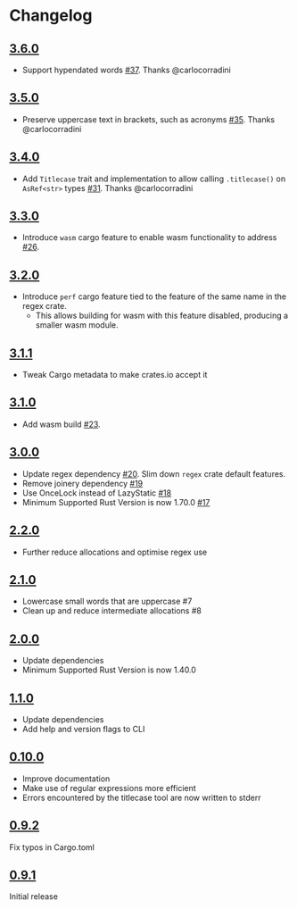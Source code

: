 Changelog
=========

## [3.6.0](https://github.com/wezm/titlecase/releases/tag/v3.6.0)

- Support hypendated words [#37](https://github.com/wezm/titlecase/pull/37).
  Thanks @carlocorradini

## [3.5.0](https://github.com/wezm/titlecase/releases/tag/v3.5.0)

- Preserve uppercase text in brackets, such as acronyms
  [#35](https://github.com/wezm/titlecase/pull/35).
  Thanks @carlocorradini

## [3.4.0](https://github.com/wezm/titlecase/releases/tag/v3.4.0)

- Add `Titlecase` trait and implementation to allow calling `.titlecase()` on
  `AsRef<str>` types [#31](https://github.com/wezm/titlecase/pull/31). Thanks
  @carlocorradini

## [3.3.0](https://github.com/wezm/titlecase/releases/tag/v3.3.0)

- Introduce `wasm` cargo feature to enable wasm functionality
  to address [#26](https://github.com/wezm/titlecase/issues/26).

## [3.2.0](https://github.com/wezm/titlecase/releases/tag/v3.2.0)

- Introduce `perf` cargo feature tied to the feature of the same
  name in the regex crate.
  - This allows building for wasm with this feature disabled,
    producing a smaller wasm module.

## [3.1.1](https://github.com/wezm/titlecase/releases/tag/v3.1.1)

- Tweak Cargo metadata to make crates.io accept it

## [3.1.0](https://github.com/wezm/titlecase/releases/tag/v3.1.0)

- Add wasm build [#23](https://github.com/wezm/titlecase/pull/23).

## [3.0.0](https://github.com/wezm/titlecase/releases/tag/v3.0.0)

- Update regex dependency [#20](https://github.com/wezm/titlecase/pull/20).
  Slim down `regex` crate default features.
- Remove joinery dependency [#19](https://github.com/wezm/titlecase/pull/19)
- Use OnceLock instead of LazyStatic [#18](https://github.com/wezm/titlecase/pull/18)
- Minimum Supported Rust Version is now 1.70.0 [#17](https://github.com/wezm/titlecase/pull/17)

## [2.2.0](https://github.com/wezm/titlecase/releases/tag/v2.2.0)

- Further reduce allocations and optimise regex use

## [2.1.0](https://github.com/wezm/titlecase/releases/tag/v2.1.0)

- Lowercase small words that are uppercase #7
- Clean up and reduce intermediate allocations #8

## [2.0.0](https://github.com/wezm/titlecase/releases/tag/v2.0.0)

- Update dependencies
- Minimum Supported Rust Version is now 1.40.0

## [1.1.0](https://github.com/wezm/titlecase/releases/tag/v1.1.0)

- Update dependencies
- Add help and version flags to CLI

## [0.10.0](https://github.com/wezm/titlecase/releases/tag/v0.10.0)

- Improve documentation
- Make use of regular expressions more efficient
- Errors encountered by the titlecase tool are now written to stderr

## [0.9.2](https://github.com/wezm/titlecase/releases/tag/v0.9.2)

Fix typos in Cargo.toml

## [0.9.1](https://github.com/wezm/titlecase/releases/tag/0.9.1)

Initial release
